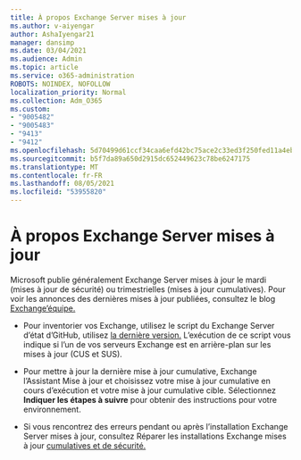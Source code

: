 ```yaml
---
title: À propos Exchange Server mises à jour
ms.author: v-aiyengar
author: AshaIyengar21
manager: dansimp
ms.date: 03/04/2021
ms.audience: Admin
ms.topic: article
ms.service: o365-administration
ROBOTS: NOINDEX, NOFOLLOW
localization_priority: Normal
ms.collection: Adm_O365
ms.custom:
- "9005482"
- "9005483"
- "9413"
- "9412"
ms.openlocfilehash: 5d70499d61ccf34caa6efd42bc75ace2c33ed3f250fed11a4eba0ae040caa9bf
ms.sourcegitcommit: b5f7da89a650d2915dc652449623c78be6247175
ms.translationtype: MT
ms.contentlocale: fr-FR
ms.lasthandoff: 08/05/2021
ms.locfileid: "53955820"
---
```

# <a name="about-exchange-server-updates"></a>À propos Exchange Server mises à jour

Microsoft publie généralement Exchange Server mises à jour le mardi (mises à jour de sécurité) ou trimestrielles (mises à jour cumulatives). Pour voir les annonces des dernières mises à jour publiées, consultez le blog [Exchange’équipe.](https://aka.ms/ehlo)

- Pour inventorier vos Exchange, utilisez le script du Exchange Server d’état d’GitHub, utilisez [la dernière version.](https://aka.ms/ExchangeHealthChecker) L’exécution de ce script vous indique si l’un de vos serveurs Exchange est en arrière-plan sur les mises à jour (CUS et SUS).

- Pour mettre à jour la [](https://aka.ms/ExchangeUpdateWizard) dernière mise à jour cumulative, Exchange l’Assistant Mise à jour et choisissez votre mise à jour cumulative en cours d’exécution et votre mise à jour cumulative cible. Sélectionnez **Indiquer les étapes à suivre** pour obtenir des instructions pour votre environnement.

- Si vous rencontrez des erreurs pendant ou après l’installation Exchange Server mises à jour, consultez Réparer les installations Exchange mises à jour [cumulatives et de sécurité.](https://docs.microsoft.com/exchange/troubleshoot/client-connectivity/exchange-security-update-issues)
